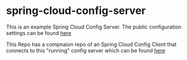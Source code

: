 # spring-cloud-config-server

This is an example Spring Cloud Config Server. The public configuration settings can be found  <a href="https://github.com/EternalJourneyman1/spring-config-server-repo">here</a>


This Repo has a compnaion repo of an  Spring Cloud Config Client that connects to this "running" config server which can be found <a href="https://github.com/EternalJourneyman1/spring-config-server-repo">here</a> 
